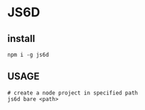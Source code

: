 # JS6D

## install

```shell
npm i -g js6d
```

## USAGE

```shell
# create a node project in specified path
js6d bare <path>
```

